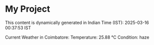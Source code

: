 # My Project

This content is dynamically generated in Indian Time (IST): 2025-03-16 00:37:53 IST


Current Weather in Coimbatore:
Temperature: 25.88 °C
Condition: haze
